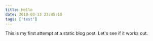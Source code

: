 ```yaml
---
title: Hello
date: 2018-03-13 23:45:10
tags: ['test']
---
```


This is my first attempt at a static blog post. Let's see if it works out.

